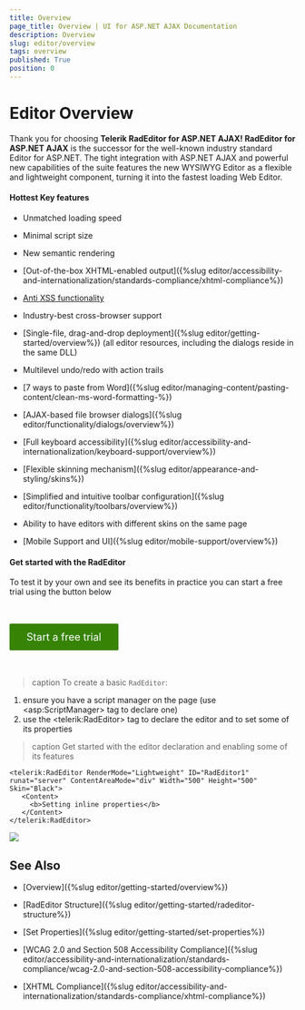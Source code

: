 ```yaml
---
title: Overview
page_title: Overview | UI for ASP.NET AJAX Documentation
description: Overview
slug: editor/overview
tags: overview
published: True
position: 0
---
```


# Editor Overview

Thank you for choosing **Telerik RadEditor for ASP.NET AJAX! RadEditor for ASP.NET AJAX** is the successor for the well-known industry standard Editor for ASP.NET. The tight integration with ASP.NET AJAX and powerful new capabilities of the suite features the new WYSIWYG Editor as a flexible and lightweight component, turning it into the fastest loading Web Editor. 

#### Hottest Key features

* Unmatched loading speed

* Minimal script size

* New semantic rendering

* [Out-of-the-box XHTML-enabled output]({%slug editor/accessibility-and-internationalization/standards-compliance/xhtml-compliance%})

* [Anti XSS functionality](https://docs.telerik.com/devtools/aspnet-ajax/controls/editor/managing-content/prevent-cross-site-scripting-(xss))

* Industry-best cross-browser support

* [Single-file, drag-and-drop deployment]({%slug editor/getting-started/overview%}) (all editor resources, including the dialogs reside in the same DLL)

* Multilevel undo/redo with action trails

* [7 ways to paste from Word]({%slug editor/managing-content/pasting-content/clean-ms-word-formatting-%})

* [AJAX-based file browser dialogs]({%slug editor/functionality/dialogs/overview%})

* [Full keyboard accessibility]({%slug editor/accessibility-and-internationalization/keyboard-support/overview%})

* [Flexible skinning mechanism]({%slug editor/appearance-and-styling/skins%})

* [Simplified and intuitive toolbar configuration]({%slug editor/functionality/toolbars/overview%})

* Ability to have editors with different skins on the same page

* [Mobile Support and UI]({%slug editor/mobile-support/overview%})


#### Get started with the RadEditor

To test it by your own and see its benefits in practice you can start a free trial using the button below

<div class="justify-content-center text-center try-button">
    <a class="button" href="https://www.telerik.com/download-trial-file/v2-b/ui-for-asp.net-ajax" target="_blank">Start a free trial</a>
</div>

<style>
.try-button {
    margin-top: 3rem;
    margin-bottom: 3rem;
}
.try-button .button {
    display: inline-block;
    font-size: 18px;
    color: #ffffff;
    background-color: #378306;
    border-radius: 2px;
    transition: color .2s ease,background-color .2s ease;
    text-decoration: none;
    padding: 10px 30px 10px 30px;
    line-height: 1.5em;
    height: auto;
}

.try-button .button:hover {
    color: #ffffff;
    background-color: #47a336;
}
</style>


>caption To create a basic `RadEditor`:

1. ensure you have a script manager on the page (use \<asp:ScriptManager> tag to declare one)
1. use the \<telerik:RadEditor> tag to declare the editor and to set some of its properties

>caption Get started with the editor declaration and enabling some of its features

````ASP.NET
<telerik:RadEditor RenderMode="Lightweight" ID="RadEditor1" runat="server" ContentAreaMode="div" Width="500" Height="500" Skin="Black">
   <Content>
	 <b>Setting inline properties</b>
   </Content>
</telerik:RadEditor> 
````

![](images/radeditorpreview.png)


## See Also

 * [Overview]({%slug editor/getting-started/overview%})

 * [RadEditor Structure]({%slug editor/getting-started/radeditor-structure%})

 * [Set Properties]({%slug editor/getting-started/set-properties%})

 * [WCAG 2.0 and Section 508 Accessibility Compliance]({%slug editor/accessibility-and-internationalization/standards-compliance/wcag-2.0-and-section-508-accessibility-compliance%})

 * [XHTML Compliance]({%slug editor/accessibility-and-internationalization/standards-compliance/xhtml-compliance%})


 
 
 
